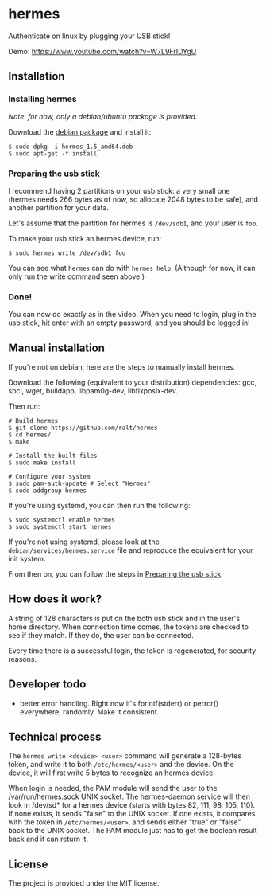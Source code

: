 # hermes

Authenticate on linux by plugging your USB stick!

Demo: https://www.youtube.com/watch?v=W7L9FrIDYgU

## Installation

### Installing hermes

*Note: for now, only a debian/ubuntu package is provided.*

Download the [debian package][0] and install it:

```
$ sudo dpkg -i hermes_1.5_amd64.deb
$ sudo apt-get -f install
```

### Preparing the usb stick

I recommend having 2 partitions on your usb stick: a very small one
(hermes needs 266 bytes as of now, so allocate 2048 bytes to be safe),
and another partition for your data.

Let's assume that the partition for hermes is `/dev/sdb1`, and your
user is `foo`.

To make your usb stick an hermes device, run:

```
$ sudo hermes write /dev/sdb1 foo
```

You can see what `hermes` can do with `hermes help`. (Although for
now, it can only run the write command seen above.)

### Done!

You can now do exactly as in the video. When you need to login, plug
in the usb stick, hit enter with an empty password, and you should be
logged in!

## Manual installation

If you're not on debian, here are the steps to manually install
hermes.

Download the following (equivalent to your distribution) dependencies:
gcc, sbcl, wget, buildapp, libpam0g-dev, libfixposix-dev.

Then run:

```
# Build hermes
$ git clone https://github.com/ralt/hermes
$ cd hermes/
$ make

# Install the built files
$ sudo make install

# Configure your system
$ sudo pam-auth-update # Select "Hermes"
$ sudo addgroup hermes
```

If you're using systemd, you can then run the following:

```
$ sudo systemctl enable hermes
$ sudo systemctl start hermes
```

If you're not using systemd, please look at the
`debian/services/hermes.service` file and reproduce the equivalent for
your init system.

From then on, you can follow the steps in
[Preparing the usb stick][1].

## How does it work?

A string of 128 characters is put on the both usb stick and in the
user's home directory. When connection time comes, the tokens are
checked to see if they match. If they do, the user can be connected.

Every time there is a successful login, the token is regenerated, for
security reasons.

## Developer todo

- better error handling. Right now it's fprintf(stderr) or perror()
  everywhere, randomly. Make it consistent.

## Technical process

The `hermes write <device> <user>` command will generate a 128-bytes
token, and write it to both `/etc/hermes/<user>` and the device. On
the device, it will first write 5 bytes to recognize an hermes device.

When login is needed, the PAM module will send the user to the
/var/run/hermes.sock UNIX socket. The hermes-daemon service will then
look in /dev/sd* for a hermes device (starts with bytes 82, 111, 98,
105, 110). If none exists, it sends "false" to the UNIX socket. If one
exists, it compares with the token in `/etc/hermes/<user>`, and sends
either "true" or "false" back to the UNIX socket. The PAM module just
has to get the boolean result back and it can return it.

## License

The project is provided under the MIT license.


  [0]: https://github.com/ralt/hermes/releases/download/1.5/hermes_1.5_amd64.deb
  [1]: https://github.com/ralt/hermes#preparing-the-usb-stick
